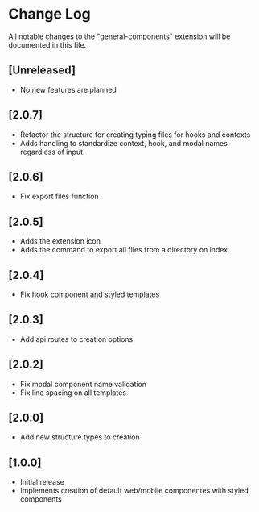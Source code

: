 # Change Log

All notable changes to the "general-components" extension will be documented in this file.

## [Unreleased]

- No new features are planned

## [2.0.7]

- Refactor the structure for creating typing files for hooks and contexts
- Adds handling to standardize context, hook, and modal names regardless of input.

## [2.0.6]

- Fix export files function

## [2.0.5]

- Adds the extension icon
- Adds the command to export all files from a directory on index

## [2.0.4]

- Fix hook component and styled templates

## [2.0.3]

- Add api routes to creation options

## [2.0.2]

- Fix modal component name validation
- Fix line spacing on all templates

## [2.0.0]

- Add new structure types to creation

## [1.0.0]

- Initial release
- Implements creation of default web/mobile componentes with styled components
